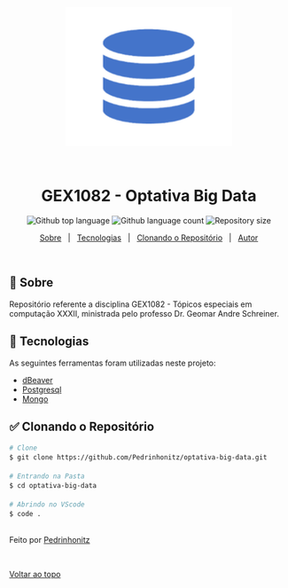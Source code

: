 <div align="center" id="top"> 
  <img src="./img/logo.png" alt="img-logo" style="width:300px; height:250px;" />

  &#xa0;

</div>

<h1 align="center">GEX1082 - Optativa Big Data</h1>

<p align="center">
  <img alt="Github top language" src="https://img.shields.io/github/languages/top/Pedrinhonitz/optativa-big-data?color=56BEB8">

  <img alt="Github language count" src="https://img.shields.io/github/languages/count/Pedrinhonitz/optativa-big-data?color=56BEB8">

  <img alt="Repository size" src="https://img.shields.io/github/repo-size/Pedrinhonitz/optativa-big-data?color=56BEB8">

</p>

<p align="center">
  <a href="#dart-sobre">Sobre</a> &#xa0; | &#xa0; 
  <a href="#rocket-tecnologias">Tecnologias</a> &#xa0; | &#xa0;
  <a href="#white_check_mark-clonando-o-repositório">Clonando o Repositório</a> &#xa0; | &#xa0;
  <a href="https://github.com/Pedrinhonitz" target="_blank">Autor</a>
</p>

<br>

## :dart: Sobre ##

Repositório referente a disciplina GEX1082 - Tópicos especiais em computação XXXII, ministrada pelo professo Dr. Geomar Andre Schreiner.

## :rocket: Tecnologias ##

As seguintes ferramentas foram utilizadas neste projeto:

- [dBeaver](https://dbeaver.io/download/)
- [Postgresql](https://www.postgresql.org/)
- [Mongo](https://www.mongodb.com/pt-br)


## :white_check_mark: Clonando o Repositório ##
```bash
# Clone
$ git clone https://github.com/Pedrinhonitz/optativa-big-data.git

# Entrando na Pasta
$ cd optativa-big-data

# Abrindo no VScode
$ code .
```

<br>
Feito por <a href="https://github.com/Pedrinhonitz" target="_blank">Pedrinhonitz</a>

&#xa0;

<a href="#top">Voltar ao topo</a>
